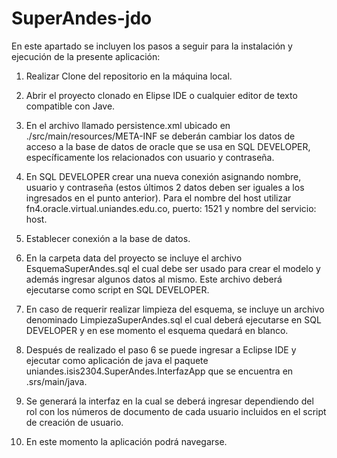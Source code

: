 # SuperAndes-jdo

En este apartado se incluyen los pasos a seguir para la instalación y ejecución de la presente aplicación:

1. Realizar Clone del repositorio en la máquina local.

2. Abrir el proyecto clonado en Elipse IDE o cualquier editor de texto compatible con Jave.

3. En el archivo llamado persistence.xml ubicado en ./src/main/resources/META-INF se deberán cambiar los datos de acceso a la base de datos de oracle que se usa en SQL DEVELOPER, específicamente los relacionados con usuario y contraseña.

4. En SQL DEVELOPER crear una nueva conexión asignando nombre, usuario y contraseña (estos últimos 2 datos deben ser iguales a los ingresados en el punto anterior). Para el nombre del host utilizar fn4.oracle.virtual.uniandes.edu.co, puerto: 1521 y nombre del servicio: host.

5. Establecer conexión a la base de datos.

6. En la carpeta data del proyecto se incluye el archivo EsquemaSuperAndes.sql el cual debe ser usado para crear el modelo y además ingresar algunos datos al mismo. Este archivo deberá ejecutarse como script en SQL DEVELOPER.

7. En caso de requerir realizar limpieza del esquema, se incluye un archivo denominado LimpiezaSuperAndes.sql el cual deberá ejecutarse en SQL DEVELOPER y en ese momento el esquema quedará en blanco.

8. Después de realizado el paso 6 se puede ingresar a Eclipse IDE y ejecutar como aplicación de java el paquete uniandes.isis2304.SuperAndes.InterfazApp que se encuentra en .srs/main/java.

9. Se generará la interfaz en la cual se deberá ingresar dependiendo del rol con los números de documento de cada usuario incluidos en el script de creación de usuario. 

10. En este momento la aplicación podrá navegarse.

